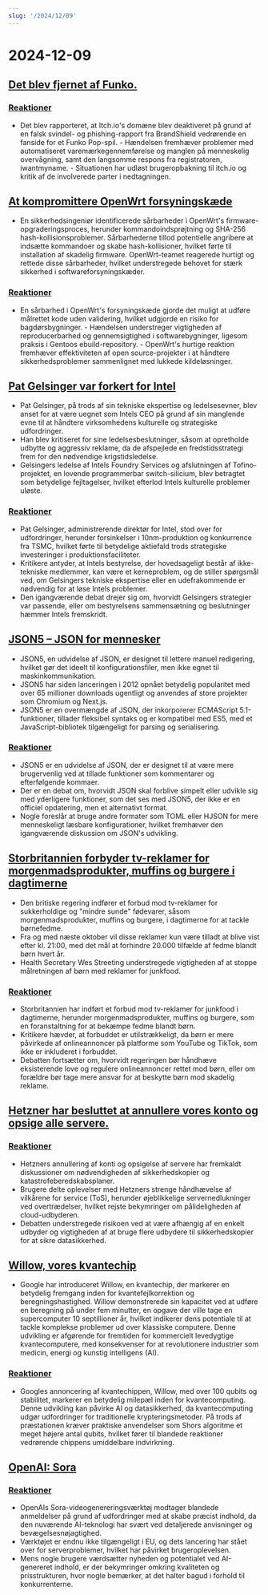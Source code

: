 ```yaml
---
slug: '/2024/12/09'
---
```


# 2024-12-09

## [Det blev fjernet af Funko.](https://bsky.app/profile/itch.io/post/3lcu6h465bs2n)

### [Reaktioner](https://news.ycombinator.com/item?id=42363727)

- Det blev rapporteret, at Itch.io's domæne blev deaktiveret på grund af en falsk svindel- og phishing-rapport fra BrandShield vedrørende en fanside for et Funko Pop-spil. - Hændelsen fremhæver problemer med automatiseret varemærkegennemførelse og manglen på menneskelig overvågning, samt den langsomme respons fra registratoren, iwantmyname. - Situationen har udløst brugeropbakning til itch.io og kritik af de involverede parter i nedtagningen.

## [At kompromittere OpenWrt forsyningskæde](https://flatt.tech/research/posts/compromising-openwrt-supply-chain-sha256-collision/)

- En sikkerhedsingeniør identificerede sårbarheder i OpenWrt's firmware-opgraderingsproces, herunder kommandoindsprøjtning og SHA-256 hash-kollisionsproblemer. Sårbarhederne tillod potentielle angribere at indsætte kommandoer og skabe hash-kollisioner, hvilket førte til installation af skadelig firmware. OpenWrt-teamet reagerede hurtigt og rettede disse sårbarheder, hvilket understregede behovet for stærk sikkerhed i softwareforsyningskæder.

### [Reaktioner](https://news.ycombinator.com/item?id=42363102)

- En sårbarhed i OpenWrt's forsyningskæde gjorde det muligt at udføre målrettet kode uden validering, hvilket udgjorde en risiko for bagdørsbygninger. - Hændelsen understreger vigtigheden af reproducerbarhed og gennemsigtighed i softwarebygninger, ligesom praksis i Gentoos ebuild-repository. - OpenWrt's hurtige reaktion fremhæver effektiviteten af open source-projekter i at håndtere sikkerhedsproblemer sammenlignet med lukkede kildeløsninger.

## [Pat Gelsinger var forkert for Intel](https://bcantrill.dtrace.org/2024/12/08/why-gelsinger-was-wrong-for-intel/)

- Pat Gelsinger, på trods af sin tekniske ekspertise og ledelsesevner, blev anset for at være uegnet som Intels CEO på grund af sin manglende evne til at håndtere virksomhedens kulturelle og strategiske udfordringer.
- Han blev kritiseret for sine ledelsesbeslutninger, såsom at opretholde udbytte og aggressiv reklame, da de afspejlede en fredstidsstrategi frem for den nødvendige krigstidsledelse.
- Gelsingers ledelse af Intels Foundry Services og afslutningen af Tofino-projektet, en lovende programmerbar switch-silicium, blev betragtet som betydelige fejltagelser, hvilket efterlod Intels kulturelle problemer uløste.

### [Reaktioner](https://news.ycombinator.com/item?id=42361955)

- Pat Gelsinger, administrerende direktør for Intel, stod over for udfordringer, herunder forsinkelser i 10nm-produktion og konkurrence fra TSMC, hvilket førte til betydelige aktiefald trods strategiske investeringer i produktionsfaciliteter.
- Kritikere antyder, at Intels bestyrelse, der hovedsageligt består af ikke-tekniske medlemmer, kan være et kerneproblem, og de stiller spørgsmål ved, om Gelsingers tekniske ekspertise eller en udefrakommende er nødvendig for at løse Intels problemer.
- Den igangværende debat drejer sig om, hvorvidt Gelsingers strategier var passende, eller om bestyrelsens sammensætning og beslutninger hæmmer Intels fremskridt.

## [JSON5 – JSON for mennesker](https://json5.org/)

- JSON5, en udvidelse af JSON, er designet til lettere manuel redigering, hvilket gør det ideelt til konfigurationsfiler, men ikke egnet til maskinkommunikation.
- JSON5 har siden lanceringen i 2012 opnået betydelig popularitet med over 65 millioner downloads ugentligt og anvendes af store projekter som Chromium og Next.js.
- JSON5 er en overmængde af JSON, der inkorporerer ECMAScript 5.1-funktioner, tillader fleksibel syntaks og er kompatibel med ES5, med et JavaScript-bibliotek tilgængeligt for parsing og serialisering.

### [Reaktioner](https://news.ycombinator.com/item?id=42360681)

- JSON5 er en udvidelse af JSON, der er designet til at være mere brugervenlig ved at tillade funktioner som kommentarer og efterfølgende kommaer.
- Der er en debat om, hvorvidt JSON skal forblive simpelt eller udvikle sig med yderligere funktioner, som det ses med JSON5, der ikke er en officiel opdatering, men et alternativt format.
- Nogle foreslår at bruge andre formater som TOML eller HJSON for mere menneskeligt læsbare konfigurationer, hvilket fremhæver den igangværende diskussion om JSON's udvikling.

## [Storbritannien forbyder tv-reklamer for morgenmadsprodukter, muffins og burgere i dagtimerne](https://www.france24.com/en/live-news/20241204-uk-bans-daytime-tv-ads-for-cereals-muffins-and-burgers)

- Den britiske regering indfører et forbud mod tv-reklamer for sukkerholdige og "mindre sunde" fødevarer, såsom morgenmadsprodukter, muffins og burgere, i dagtimerne for at tackle børnefedme.
- Fra og med næste oktober vil disse reklamer kun være tilladt at blive vist efter kl. 21:00, med det mål at forhindre 20.000 tilfælde af fedme blandt børn hvert år.
- Health Secretary Wes Streeting understregede vigtigheden af at stoppe målretningen af børn med reklamer for junkfood.

### [Reaktioner](https://news.ycombinator.com/item?id=42359836)

- Storbritannien har indført et forbud mod tv-reklamer for junkfood i dagtimerne, herunder morgenmadsprodukter, muffins og burgere, som en foranstaltning for at bekæmpe fedme blandt børn.
- Kritikere hævder, at forbuddet er utilstrækkeligt, da børn er mere påvirkede af onlineannoncer på platforme som YouTube og TikTok, som ikke er inkluderet i forbuddet.
- Debatten fortsætter om, hvorvidt regeringen bør håndhæve eksisterende love og regulere onlineannoncer rettet mod børn, eller om forældre bør tage mere ansvar for at beskytte børn mod skadelig reklame.

## [Hetzner har besluttet at annullere vores konto og opsige alle servere.](https://mastodon.social/@kiwix/113622081750449356)

### [Reaktioner](https://news.ycombinator.com/item?id=42365295)

- Hetzners annullering af konti og opsigelse af servere har fremkaldt diskussioner om nødvendigheden af sikkerhedskopier og katastrofeberedskabsplaner.
- Brugere delte oplevelser med Hetzners strenge håndhævelse af vilkårene for service (ToS), herunder øjeblikkelige servernedlukninger ved overtrædelser, hvilket rejste bekymringer om pålideligheden af cloud-udbyderen.
- Debatten understregede risikoen ved at være afhængig af en enkelt udbyder og vigtigheden af at bruge flere udbydere til sikkerhedskopier for at sikre datasikkerhed.

## [Willow, vores kvantechip](https://blog.google/technology/research/google-willow-quantum-chip/)

- Google har introduceret Willow, en kvantechip, der markerer en betydelig fremgang inden for kvantefejlkorrektion og beregningshastighed. Willow demonstrerede sin kapacitet ved at udføre en beregning på under fem minutter, en opgave der ville tage en supercomputer 10 septillioner år, hvilket indikerer dens potentiale til at tackle komplekse problemer ud over klassiske computere. Denne udvikling er afgørende for fremtiden for kommercielt levedygtige kvantecomputere, med konsekvenser for at revolutionere industrier som medicin, energi og kunstig intelligens (AI).

### [Reaktioner](https://news.ycombinator.com/item?id=42367649)

- Googles annoncering af kvantechippen, Willow, med over 100 qubits og stabilitet, markerer en betydelig milepæl inden for kvantecomputing. Denne udvikling kan påvirke AI og datasikkerhed, da kvantecomputing udgør udfordringer for traditionelle krypteringsmetoder. På trods af præstationen kræver praktiske anvendelser som Shors algoritme et meget højere antal qubits, hvilket fører til blandede reaktioner vedrørende chippens umiddelbare indvirkning.

## [OpenAI: Sora](https://sora.com/)

### [Reaktioner](https://news.ycombinator.com/item?id=42368604)

- OpenAIs Sora-videogenereringsværktøj modtager blandede anmeldelser på grund af udfordringer med at skabe præcist indhold, da den nuværende AI-teknologi har svært ved detaljerede anvisninger og bevægelsesnøjagtighed.
- Værktøjet er endnu ikke tilgængeligt i EU, og dets lancering har stået over for serverproblemer, hvilket har påvirket brugeroplevelsen.
- Mens nogle brugere værdsætter nyheden og potentialet ved AI-genereret indhold, er der bekymringer omkring kvaliteten og prisstrukturen, hvor nogle bemærker, at det halter bagud i forhold til konkurrenterne.

<head>
  <meta property="og:title" content="Det blev fjernet af Funko." />
  <meta property="og:type" content="website" />
  <meta property="og:image" content="https://og.cho.sh/api/og/?title=Det%20blev%20fjernet%20af%20Funko.&subheading=mandag%20den%209.%20december%202024%3A%20Resum%C3%A9%20af%20Hacker%20News" />
</head>
